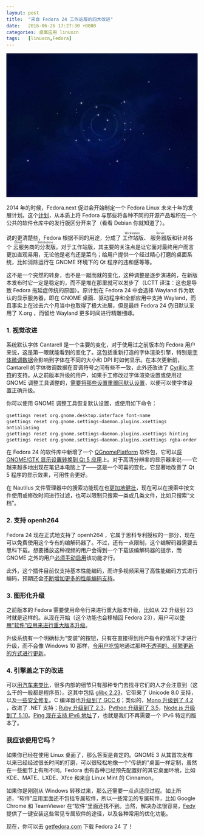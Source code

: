 ```yaml
---
layout: post
title:	"来自 Fedora 24 工作站版的四大改进"
date:	2016-06-26 17:27:30 +0800 
categories:	桌面应用 linuxcn 
tags:	[linuxcn,Fedora]
---
```



![](/Asserts/Images/album/201606/26/172735s04x7jajpqjypm8x.jpg) 


2014 年的时候，Fedora.next 促进会开始制定一个 Fedora Linux 未来十年的发展计划。这个[计划](https://fedoramagazine.org/fedora-present-and-future-a-fedora-next-2014-update-part-i-why/)，从本质上将 Fedora 与那些将各种不同的开源产品堆积在一个公共的软件仓库中的发行版区分开来了（看看 Debian 你就知道了）。


说的更清楚些，Fedora 根据不同的用途，分成了<ruby> 工作站版 <rp>  （ </rp> <rt>  Workstation </rt> <rp>  ） </rp></ruby>、<ruby> 服务器版 <rp>  （ </rp> <rt>  Server </rt> <rp>  ） </rp></ruby>和针对各个<ruby> 云服务商的分发版 <rp>  （ </rp> <rt>  Cloud distributions </rt> <rp>  ） </rp></ruby>。对于工作站版，其主要的关注点是让它面对最终用户而言更加直观易用，无论他是老鸟还是菜鸟；给用户提供一个经过精心打磨的桌面系统，比如消除运行在 GNOME 环境下的 Qt 程序的违和感等等。 


这不是一个突然的转身，也不是一蹴而就的变化，这种调整是逐步演进的，在新版本发布时它一定是稳定的，而不是堆在那里就可以发步了（LCTT 译注：这也是导致 Fedora 拖延症传统的原因）。原计划在 Fedora 24 中会选择 Wayland 作为默认的显示服务器，即在 GNOME 桌面、驱动程序和全部应用中支持 Wayland，而且事实上在过去六个月当中也取得了极大进展，但是最终 Fedora 24 仍旧默认采用了 X.org ，而留给 Wayland 更多时间进行精雕细琢。


### 1. 视觉改进


系统默认字体 Cantarell 是一个主要的变化，对于使用过之前版本的 Fedora 用户来说，这是第一眼就能看到的变化了。这包括重新打造的字体渲染引擎，特别是[字体微调数据](https://en.wikipedia.org/wiki/Font_hinting)会影响到字体在不同的大小和 DPI 时如何显示。在本次更新前，Cantarell 的字体微调数据在音调符号之间有些不一致，此外还改进了 [Cyrillic 字符](https://en.wikipedia.org/wiki/Cyrillic_script)的支持。从之前版本升级的用户，如果手工修改过字体渲染设置或使用过 GNOME 调整工具调整的，[需要将那些设置重置回默认设置](https://fedoramagazine.org/font-improvements-fedora-24-workstation/)，以便可以使字体设置正确升级。


你可以使用 GNOME 调整工具恢复默认设置，或使用如下命令：



```
gsettings reset org.gnome.desktop.interface font-name
gsettings reset org.gnome.settings-daemon.plugins.xsettings antialiasing
gsettings reset org.gnome.settings-daemon.plugins.xsettings hinting
gsettings reset org.gnome.settings-daemon.plugins.xsettings rgba-order
```

在 Fedora 24 的软件库中新增了一个 [QGnomePlatform](https://github.com/MartinBriza/QGnomePlatform) 软件包，它可以[将 GNOME/GTK 显示设置转换到 Qt 5 应用](https://fedoraproject.org/wiki/Changes/QGnomePlatform)上。对于高清分辨率的显示器来说——它越来越多地出现在笔记本电脑上了——这是一个可喜的变化，它显著地改善了 Qt 5 程序的显示效果，可用性会更好。


在 Nautilus 文件管理器中的搜索功能现在也[更加地健壮](https://csorianognome.wordpress.com/2016/02/08/nautilus-3-20-and-looking-forward/)，现在可以在搜索中按文件使用或修改时间进行过滤，也可以限制只搜索一类或几类文件，比如只搜索“文档”。


### 2. 支持 openh264


Fedora 24 现在正式地支持了 openh264 ，它属于思科专利授权的一部分，现在可以免费使用这个专有的编解码器了。不过，还有一点限制，这个编解码器需要去思科下载。想要播放这种视频的用户会得到一个下载该编解码器的提示，而 GNOME 之外的用户[必须手动启用](https://ausil.us/wordpress/?p=126)该功能才行。


此外，这个插件目前仅支持基本性能编码，而许多视频采用了高性能编码方式进行编码，预期还会[不断增加更多的性能编码支持](https://blogs.gnome.org/uraeus/2016/05/12/h264-in-fedora-workstation/)。


### 3. 图形化升级


之前版本的 Fedora 需要使用命令行来进行重大版本升级，比如从 22 升级到 23 时就是这样的。从现在开始（这个功能也会移植回 Fedora 23），用户可以[使用“软件”应用来进行重大版本升级](https://fedoramagazine.org/fedora-24-feature-graphical-upgrades/)。


升级系统有一个明确标为“安装”的按钮，只有在直接得到用户指令的情况下才进行升级，而不会像 Windows 10 那样，[令用户吃惊](https://www.theguardian.com/technology/2016/may/04/windows-10-updates-ruining-pro-gaming-streams)地通过那种[不透明的、频繁更新的方式进行更新](https://fedoramagazine.org/fedora-24-feature-graphical-upgrades/)。


### 4. 引擎盖之下的改进


可以[用汽车来类比](https://en.wikipedia.org/wiki/Car_analogy)，很多内部的细节只有那种专门去找寻它们的人才会注意到（这么干的一般都是程序员）。这其中包括 [glibc 2.23](https://fedoraproject.org/wiki/Changes/GLIBC223)，它带来了 Unicode 8.0 支持，以及[一些安全修复](https://sourceware.org/git/?p=glibc.git;a=blob;f=NEWS;hb=HEAD)。C 编译器也[升级到了 GCC 6](https://gcc.gnu.org/gcc-6/changes.html)；类似的，[Mono 升级到了 4.2](https://fedoraproject.org/wiki/Changes/Mono4.2) ，改进了 .NET 支持；[Ruby 升级到了 2.3](https://fedoraproject.org/wiki/Changes/Ruby_2.3)，[Python 升级到了 3.5](https://fedoraproject.org/wiki/Changes/python3.5)，[Node.js 升级到了 5.10](https://fedoraproject.org/wiki/Changes/NodeJS5x)。[Ping 现在支持 IPv6 地址](https://fedoraproject.org/wiki/Changes/PingIpv6)了，也就是我们不再需要一个 IPv6 特定的版本了。


### 我应该使用它吗？


如果你已经在使用 Linux 桌面了，那么答案是肯定的。GNOME 3 从其首次发布以来已经经过很长时间的打磨，可以很轻松地像一个“传统的”桌面一样定制，虽然在一些细节上有所不同。Fedora 也有各种已经预先配置好的其它桌面环境，比如 KDE、MATE、LXDE、Xfce 和来自 Linux Mint 的 Cinnamon。


如果你是刚刚从 Windows 转移过来，那么还需要一点点适应过程。如上所述，“软件”应用里面还不包括专属软件，所以一些常见的专属软件，比如 Google Chrome 和 TeamViewer 在“软件”里面还找不到。当然，解决办法很容易，[Fedy](http://folkswithhats.org/) 提供了一键安装这些常见专属软件的途径，以及各种常用的优化功能。


现在，你可以去 [getfedora.com](https://getfedora.org/) 下载 Fedora 24 了！

